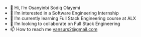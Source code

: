 - 👋 Hi, I’m Osanyinbi Sodiq Olayemi
- 👀 I’m interested in a Software Engineering Internship
- 🌱 I’m currently learning Full Stack Engineering course at ALX
- 💞️ I’m looking to collaborate on Full Stack Engineering
- 📫 How to reach me vansurs2@gmail.com

<!---
SursUx/SursUx is a ✨ special ✨ repository because its `README.md` (this file) appears on your GitHub profile.
You can click the Preview link to take a look at your changes.
--->
